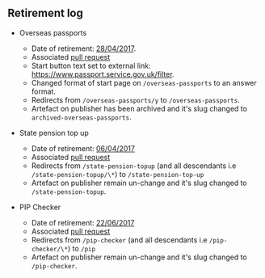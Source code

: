 ## Retirement log

- Overseas passports
  - Date of retirement: [28/04/2017](https://github.com/alphagov/smart-answers/releases/tag/release_3562).
  - Associated [pull request](https://github.com/alphagov/smart-answers/pull/3014)
  - Start button text set to external link: https://www.passport.service.gov.uk/filter.
  - Changed format of start page on `/overseas-passports` to an answer format.
  - Redirects from `/overseas-passports/y` to `/overseas-passports`.
  - Artefact on publisher has been archived and it's slug changed to `archived-overseas-passports`.

- State pension top up
  - Date of retirement:  [06/04/2017](https://github.com/alphagov/smart-answers/releases/tag/release_3549)
  - Associated [pull request](https://github.com/alphagov/smart-answers/pull/2996)
  - Redirects from `/state-pension-topup` (and all descendants i.e `/state-pension-topup/\*`) to `/state-pension-top-up`
  - Artefact on publisher remain un-change and it's slug changed to `/state-pension-topup`.

- PIP Checker
  - Date of retirement:  [22/06/2017](https://github.com/alphagov/smart-answers/releases/tag/release_3626)
  - Associated [pull request](https://github.com/alphagov/smart-answers/pull/3035)
  - Redirects from `/pip-checker` (and all descendants i.e `/pip-checker/\*`) to `/pip`
  - Artefact on publisher remain un-change and it's slug changed to `/pip-checker`.
